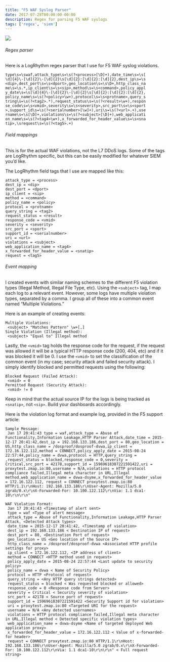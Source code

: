 ```yaml
---
title: "F5 WAF Syslog Parser"
date: 2017-07-28T00:00:00-00:00
description: Regex for parsing F5 WAF syslogs
tags: ['regex', 'siem']
---
```


![.](/img/f5waf/f5_parser.png)

###### Regex parser

Here is a LogRhythm regex parser that I use for F5 WAF syslog violations.
```text
type\s=\swaf,attack_type\s=\s(?<process>[\D]+),date_time\s=\s[
\d]{4}\-[\d]{2}\-[\d]{2}\s[\d]{2}:[\d]{2}:[\d]{2},dest_ip\s=\s
<dip>,dest_port\s=\s<dport>,geo_location\s=\s\D+,http_class_na
me\s=\s.*,ip_client\s=\s<sip>,method\s=\s<command>,policy_appl
y_date\s=\s[\d]{4}\-[\d]{2}\-[\d]{2}\s[\d]{2}:[\d]{2}:[\d]{2},
policy_name\s=\s(?<policy>\w+),protocol\s=\s<protname>,query_s
tring\s=\s(?<tag2>.*),request_status\s=\s(?<result>\w+),respon
se_code\s=\s<vmid>,severity\s=\s<severity>,src_port\s=\s<sport
>,support_id\s=\s(?<serialnumber>[\w]+),uri\s=\s(?<url>.+),use
rname\s=\s[\D]+,violations\s=\s(?<subject>[\D]+),web_applicati
on_name\s=\s(?<tag4>\w+),x_forwarded_for_header_value\s=\s<sna
tip>,\srequest\s=\s(?<tag5>.+)
```

###### Field mappings

This is for the actual WAF violations, not the L7 DDoS logs. Some of the tags are LogRhythm specific, but this can be easily modified for whatever SIEM you’d like.

The LogRhythm field tags that I use are mapped like this:
```text
attack_type = <process>
dest_ip = <dip>
dest_port = <dport>
ip_client = <sip>
method = <command>
policy_name = <policy>
protocol = <protname>
query_string = <tag2>
request_status = <result>
response_code = <vmid>
severity = <severity>
src_port = <sport>
support_id = <serialnumber>
uri = <url>
violations = <subject>
web_application_name = <tag4>
x_forwarded_for_header_value = <snatip>
request = <tag5>
```

###### Event mapping

I created events with similar naming schemes to the different F5 violation types (Illegal Method, Illegal File Type, etc). Using the `<subject>` tag, I map each log to a relevant event. However, some logs have multiple violation types, separated by a comma. I group all of these into a common event named “Multiple Violations.”

Here is an example of creating events:
```text
Multiple Violations:
 <subject> "Matches Pattern" \w+[,]
Single Violation (Illegal method):
 <subject> "Equal to" Illegal method
```  

Lastly, the `<vmid>` tag holds the response code for the request, if the request was allowed it will be a typical HTTP response code (200, 404, etc) and if it was blocked it will be 0. I use the `<vmid>` to set the classification of the common event (in my case; security attack and failed security attack). I simply identify blocked and permitted requests using the following:
```text
Blocked Request (Failed Attack): 
 <vmid> = 0
Permitted Request (Security Attack):
 <vmid> != 0
```

Keep in mind that the actual source IP for the logs is being tracked as `<snatip>`, not `<sip>`. Build your dashboards accordingly.

Here is the violation log format and example log, provided in the F5 support article:
```text
Sample Message:
 Jan 17 20:41:43 type = waf,attack_type = Abuse of Functionality,Information Leakage,HTTP Parser Attack,date_time = 2015-12-17 20:41:42,dest_ip = 192.168.133.186,dest_port = 80,geo_location = US,http_class_name = /dosproof/dosproof-dvwa,ip_client = 172.16.122.112,method = CONNECT,policy_apply_date = 2015-08-24 22:57:44,policy_name = dvwa,protocol = HTTP,query_string = ,request_status = blocked,response_code = 0,severity = Critical,src_port = 42178,support_id = 15969618387221591422,uri = proxytest.zmap.io:80,username = N/A,violations = HTTP protocol compliance failed,Illegal meta character in URL,Illegal method,web_application_name = dvwa-dsyme,x_forwarded_for_header_value = 172.16.122.112, request = CONNECT proxytest.zmap.io:80 HTTP/1.1\r\nHost: 192.168.133.186\r\nUser-Agent: Mozilla/5.0 zgrab/0.x\r\nX-Forwarded-For: 10.100.122.112\r\nVia: 1.1 dca1-10\r\n\r\n"

WAF Violation Format:
 Jan 17 20:41:43 <Timestamp of alert sent>
 type = waf <Type of alert message>
 attack_type = Abuse of Functionality,Information Leakage,HTTP Parser Attack, <Detected Attack types>
 date_time = 2015-12-17 20:41:42, <Timestamp of violation>
 dest_ip = 192.168.133.186 < Destination IP of request>
 dest_port = 80, <Destination Port of request>
 geo_location = US <Geo location of the Source IP>
 http_class_name = /dosproof/dosproof-dvwa <Associated HTTP profile settings for proxy>
 ip_client = 172.16.122.112, <IP address of client>
 method = CONNECT <HTTP method used in request>
 policy_apply_date = 2015-08-24 22:57:44 <Last update to security policy>
 policy_name = dvwa < Name of Security Policy>
 protocol = HTTP <Protocol of request>
 query_string = <Any HTTP query strings detected>
 request_status = blocked < Was requested blocked or allowed>
 response_code = 0 <Response code from Server>
 severity = Critical < Security severity of violation>
 src_port = 42178 < Source port of request>
 support_id = 15969618387221591422 <Security Support id for violation>
 uri = proxytest.zmap.io:80 <Targeted URI for the request>
 username = N/A <Any detected usernames>
 violations = HTTP protocol compliance failed,Illegal meta character in URL,Illegal method < Detected specific violation types>
 web_application_name = dvwa-dsyme <Name of targeted deployed Web application proxy>
 x_forwarded_for_header_value = 172.16.122.112 < Value of x-forwarded-for header>
 request = CONNECT proxytest.zmap.io:80 HTTP/1.1\r\nHost: 192.168.133.186\r\nUser-Agent: Mozilla/5.0 zgrab/0.x\r\nX-Forwarded-For: 10.100.122.112\r\nVia: 1.1 dca1-10\r\n\r\n" < Full request string>
```